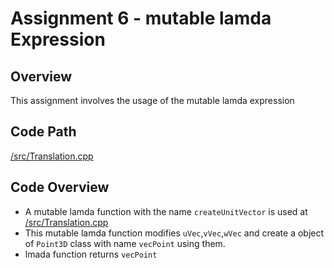 # Assignment 6 - mutable lamda Expression

## Overview

This assignment involves the usage of the mutable lamda expression

## Code Path ##
[/src/Translation.cpp](https://github.com/UmeshEkhande/CPP_Adv_Assignments/blob/main/Assignment6/src/Translation.cpp)
## Code Overview ##
- A mutable lamda function with the name `createUnitVector` is used at [/src/Translation.cpp](https://github.com/UmeshEkhande/CPP_Adv_Assignments/blob/main/Assignment6/src/Translation.cpp)
- This mutable lamda function modifies `uVec`,`vVec`,`wVec` and create a object of `Point3D` class with name `vecPoint` using them. 
- lmada function returns `vecPoint`
